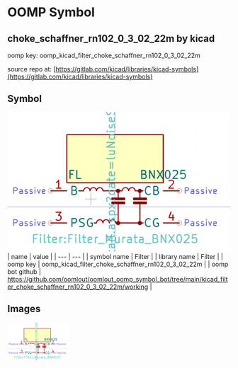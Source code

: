 # OOMP Symbol  
## choke_schaffner_rn102_0_3_02_22m  by kicad  
  
oomp key: oomp_kicad_filter_choke_schaffner_rn102_0_3_02_22m  
  
source repo at: [https://gitlab.com/kicad/libraries/kicad-symbols](https://gitlab.com/kicad/libraries/kicad-symbols)  
## Symbol  
  
[![working.png](working_600.png)](working.png)  
| name | value | 
| --- | --- | 
| symbol name | Filter | 
| library name | Filter | 
| oomp key | oomp_kicad_filter_choke_schaffner_rn102_0_3_02_22m | 
| oomp bot github | https://github.com/oomlout/oomlout_oomp_symbol_bot/tree/main/kicad_filter_choke_schaffner_rn102_0_3_02_22m/working | 
## Images  
  
[![working.png](working_140.png)](working.png)  
